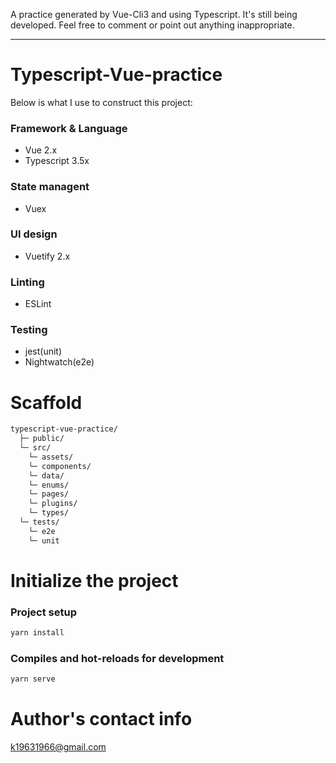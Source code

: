 A practice generated by Vue-Cli3 and using Typescript. It's still being developed. Feel free to comment or point out anything inappropriate.

---

# Typescript-Vue-practice

Below is what I use to construct this project:

### Framework & Language
  * Vue 2.x
  * Typescript 3.5x

### State managent
  * Vuex

### UI design
  * Vuetify 2.x

### Linting
  * ESLint

### Testing
  * jest(unit)
  * Nightwatch(e2e)


# Scaffold

```txt
typescript-vue-practice/
  ├─ public/
  └─ src/
    └─ assets/
    └─ components/
    └─ data/
    └─ enums/
    └─ pages/
    └─ plugins/
    └─ types/
  └─ tests/
    └─ e2e
    └─ unit
```

# Initialize the project

### Project setup
```sh
yarn install
```

### Compiles and hot-reloads for development
```sh
yarn serve
```


# Author's contact info

k19631966@gmail.com
